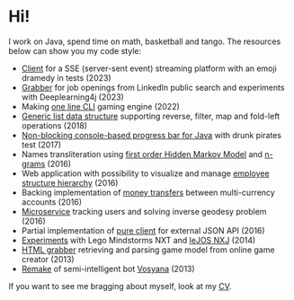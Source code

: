# Hi!

I work on Java, spend time on math, basketball and tango. The resources below can show you my code style:

- [Client](https://github.com/antivoland/sytac-test) for a SSE (server-sent event) streaming platform with an emoji dramedy in tests (2023)
- [Grabber](https://github.com/antivoland/job-hunter) for job openings from LinkedIn public search and experiments with Deeplearning4j (2023)
- Making [one line CLI](https://github.com/antivoland/console-viewport) gaming engine (2022)
- [Generic list data structure](https://github.com/antivoland/amazon-test) supporting reverse, filter, map and fold-left operations (2018)
- [Non-blocking console-based progress bar for Java](https://github.com/creditnet/console-progress-bar) with drunk pirates test (2017)
- Names transliteration using [first order Hidden Markov Model](https://github.com/antivoland/amazinghiring-test/tree/master/translit/hmm) and [n-grams](https://github.com/antivoland/amazinghiring-test/tree/master/translit/ngram) (2016)
- Web application with possibility to visualize and manage [employee structure hierarchy](https://github.com/antivoland/tallink-test) (2016)
- Backing implementation of [money transfers](https://github.com/antivoland/revolut-test) between multi-currency accounts (2016)
- [Microservice](https://github.com/antivoland/onefactor-test) tracking users and solving inverse geodesy problem (2016)
- Partial implementation of [pure client](../../../vazhno-api) for external JSON API (2016)
- [Experiments](https://github.com/antivoland/nxt) with Lego Mindstorms NXT and [leJOS NXJ](https://lejos.sourceforge.io/) (2014)
- [HTML grabber](../../../slone/tree/master/extractor) retrieving and parsing game model from online game creator (2013)
- [Remake](../../../dorphl) of semi-intelligent bot [Vosyana](https://github.com/digal/vosyana) (2013)

If you want to see me bragging about myself, look at my [CV](https://linkedin.com/in/antivoland).
